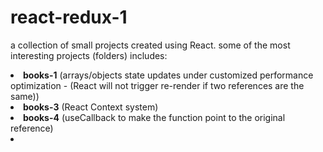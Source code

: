 # react-redux-1

a collection of small projects created using React. some of the most interesting projects (folders) includes:
<li> 
<b>books-1</b> (arrays/objects state updates under customized performance optimization - (React will not trigger re-render if two references are the same))
<li> 
<b>books-3</b> (React Context system)
<li> 
<b>books-4</b> (useCallback to make the function point to the original reference)
<li>
